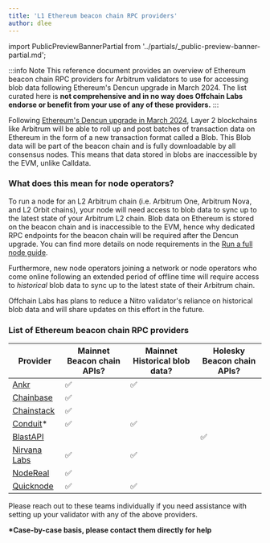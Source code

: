 ```yaml
---
title: 'L1 Ethereum beacon chain RPC providers'
author: dlee
---
```


import PublicPreviewBannerPartial from '../partials/_public-preview-banner-partial.md';

<PublicPreviewBannerPartial />

:::info Note
This reference document provides an overview of Ethereum beacon chain RPC providers for Arbitrum validators to use for accessing blob data following Ethereum's Dencun upgrade in March 2024. The list curated here is **not comprehensive and in no way does Offchain Labs endorse or benefit from your use of any of these providers.**
:::

Following [Ethereum's Dencun upgrade in March 2024](https://eips.ethereum.org/EIPS/eip-7569), Layer 2 blockchains like Arbitrum will be able to roll up and post batches of transaction data on Ethereum in the form of a new transaction format called a Blob. This Blob data will be part of the beacon chain and is fully downloadable by all consensus nodes. This means that data stored in blobs are inaccessible by the EVM, unlike Calldata.

### What does this mean for node operators?

To run a node for an L2 Arbitrum chain (i.e. Arbitrum One, Arbitrum Nova, and L2 Orbit chains), your node will need access to blob data to sync up to the latest state of your Arbitrum L2 chain. Blob data on Ethereum is stored on the beacon chain and is inaccessible to the EVM, hence why dedicated RPC endpoints for the beacon chain will be required after the Dencun upgrade. You can find more details on node requirements in the [Run a full node guide](/run-arbitrum-node/03-run-full-node.md).

Furthermore, new node operators joining a network or node operators who come online following an extended period of offline time will require access to _historical_ blob data to sync up to the latest state of their Arbitrum chain.

Offchain Labs has plans to reduce a Nitro validator's reliance on historical blob data and will share updates on this effort in the future.

### List of Ethereum beacon chain RPC providers

| Provider                                                                    | Mainnet Beacon chain APIs? | Mainnet Historical blob data? | Holesky Beacon chain APIs?|
| --------------------------------------------------------------------------- | ------------------ | --------------------- |------------------------------------------ |
| [Ankr](https://www.ankr.com/docs/rpc-service/chains/chains-api/eth-beacon/) | ✅                  | ✅                   |                                           |
| [Chainbase](https://chainbase.com/)                                         | ✅                  |                      |                                           |
| [Chainstack](https://docs.chainstack.com/reference/beacon-chain)            | ✅                  |                      |                                           |
| [Conduit](https://conduit.xyz/)\*                                           | ✅                  | ✅                   |                                           |
| [BlastAPI](https://blastapi.io/public-api/ethereum)                         |                     |                      | ✅                                        | 
| [Nirvana Labs](https://nirvanalabs.io)                                      | ✅                  | ✅                   |                                           |
| [NodeReal](https://nodereal.io/)                                            | ✅                  |                      |                                           |
| [Quicknode](https://www.quicknode.com/docs/ethereum)                        | ✅                  | ✅                   |                                           |

Please reach out to these teams individually if you need assistance with setting up your validator with any of the above providers.

**\*Case-by-case basis, please contact them directly for help**
